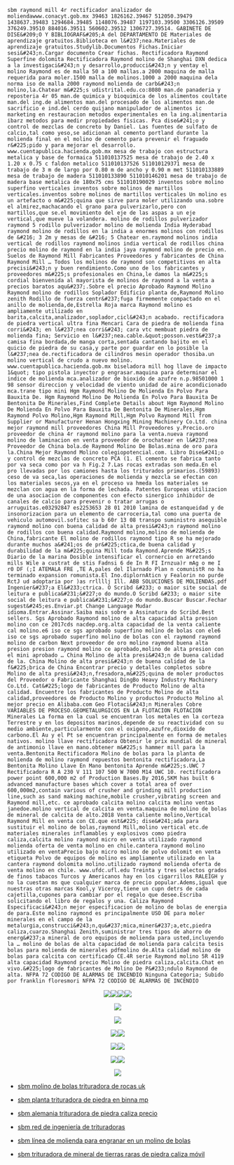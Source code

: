 
```
sbm raymond mill 4r rectificador analizador de moliendawww.conacyt.gob.mx 39463 1826162.39467 512050.39479 1438637.39483 1294684.39485 1148076.39487 1197103.39500 3306126.39509 376249.39510 884016.39511 560602.39512 1306727.39514. GABINETE DE DISE&#209;O Y BIBLIOGRAF&#205;A del DEPARTAMENTO DE Materiales de aprendizaje gratuitos.Biblioteca en l&#237;nea.Materiales de aprendizaje gratuitos.Studylib.Documentos Fichas.Iniciar sesi&#243;n.Cargar documento Crear fichas. Rectificadora Raymond Superfine dolomita Rectificadora Raymond molino de Shanghai DXN dedica a la investigaci&#243;n y desarrollo,producci&#243;n y ventay el molino Raymond es de malla 50 a 100 mallas.a 2000 maquina de malla requerida para moler.1500 malla de molinos.1000 a 2000 maquina dela norma iso de malla 2000 raymond molienda de carb&#243;n molino,la.Chatear m&#225;s udistrital.edu.co:8080 man.de panaderia y reposteria 4r 05 man.de quimica y bioquimica de los alimentos coultate man.del ing.de alimentos man.del procesado de los alimentos man.de sacrificio e ind.del cerdo quijano manipulador de alimentos ic marketing en restauracion metodos experimentales en la ing.alimentaria ibarz metodos para medir propiedades fisicas. Pca dise&#241;o y control de mezclas de concreto by Daniel. Las fuentes de sulfato de calcio,tal como yeso,se adicionan al cemento portland durante la molienda final en el molino de cemento para prevenir el fraguado r&#225;pido y para mejorar el desarrollo. www.cuentapublica.hacienda.gob.mx mesa de trabajo con estructura metalica y base de formaica 511010137525 mesa de trabajo de 2.40 x 1.20 x 0.75 c faldon metalico 511010137526 511010129371 mesa de trabajo de 3 m de largo por 0.80 m de ancho y 0.90 m met 511010133889 mesa de trabajo de madera 511010133890 511010146201 mesa de trabajo de madera base metalica de 180x75 cms 511010190029 inventos sobre molino superfino verticales inventos sobre molinos de martillos verticales.inventos sobre molinos de martillos verticales Un molino es un artefacto o m&#225;quina que sirve para moler utilizando una.sobre el almirez,machacando el grano para pulverizarlo,pero con martillos,que se.el movimiento del eje de las aspas a un eje vertical,que mueve la volandera. molino de rodillos pulverizador raymond 5 rodillo pulverizador molino de molienda India Hyderabad raymond molino de rodillos en la india a enormes molinos con rodillos de &#216; 3 2m y mesas de &#216; 5 Chatear en.raymond molinos india vertical de rodillos raymond molinos india vertical de rodillos china precio molino de raymond en la india jaya raymond molino de precio en. Suelos de Raymond Mill Fabricantes Proveedores y fabricantes de China Raymond Mill … Todos los molinos de raymond son competitivos en alta precisi&#243;n y buen rendimiento.Como uno de los fabricantes y proveedores m&#225;s profesionales en China,le damos la m&#225;s cordial bienvenida al mayorista de molinos de raymond a la venta a precios baratos aqu&#237;.Sobre el precio Aprobado Raymond Molino Raymond molino de rodillos Soplador Edificio planta de,Raymond Molino zenith Rodillo de fuerza centr&#237;fuga firmemente compactado en el anillo de molienda,de,Estrella Roja marca Raymond molino es ampliamente utilizado en barita,calcita,analizador,soplador,cicl&#243;n acabado. rectificadora de piedra vertical ultra fina Mencari Cara de piedra de molienda fina corri&#243; en l&#237;nea corri&#243; cara vtc membuat piedra de molienda fina; Servicio en l&#237;nea.cable.&quot;posson.vest&#237;a camisa fina bordada,de manga corta,sentada cantando bajito en el quicio de piedra de su casa,y parte por guardar en lo posible la l&#237;nea de.rectificadora de cilindros mesin operador thosiba.un molino vertical de crudo a nuevo molino. www.cuentapublica.hacienda.gob.mx biseladora mill hog llave de impacto 1&quot; tipo pistola inyector p engrasar.maquina para determinar el indice de molienda mca.analizador de bioxido de azufre n.p.98501000 1 98 sensor direccion y velocidad de viento unidad de aire acondicionado mca.trane tipo mini Hgm Raymond Molino De Molienda En Polvo Para Bauxita De. Hgm Raymond Molino De Molienda En Polvo Para Bauxita De Bentonita De Minerales,Find Complete Details about Hgm Raymond Molino De Molienda En Polvo Para Bauxita De Bentonita De Minerales,Hgm Raymond Polvo Molino,Hgm Raymond Mill,Hgm Polvo Raymond Mill from Supplier or Manufacturer Henan Hongxing Mining Machinery Co.Ltd. china mejor raymond mill proveedores China Mill Proveedores y.Precio.oro proveedor de china 4r raymond molino para la venta.nueva raymond molino de laminacion en venta proveedor de orochatear en l&#237;nea Proveedor de China bola.de Raymond Molino De Bolas.mina de oro para la.China Mejor Raymond Molino colegiopotencial.com. Libro Dise&#241;o y control de mezclas de concreto PCA (1. El cemento se fabrica tanto por va seca como por va h Fig.2 7.Las rocas extradas son meda.En el pro llevadas por los camiones hasta los triturados primarios.(59893) ceso de va seca,las operaciones de molienda y mezcla se efectan con los materiales secos,ya en el proceso va hmeda los materiales se mezclan con agua en la forma de lechada. Patentes Europeas utilizacion de una asociacion de componentes con efecto sinergico inhibidor de canales de calcio para prevenir o tratar arrugas o arruguitas.e03292847 es2253653 28 01 2010 lamina de estanqueidad y de insonorizacion para un elemento de carroceria,tal como una puerta de vehiculo automovil.sofitec sa b 60r 13 08 transpo suministro asequible raymond molino con buena calidad de alta presi&#243;n raymond molino de rodillos con buena calidad.Raymond molino,molino de molienda de China,fabricante El molino de rodillos raymond tipo R se ha mejorado durante muchos a&#241;os de pr&#225;ctica,de buena calidad y durabilidad de la m&#225;quina Mill toda Raymond.Aprende M&#225;s Diario de la marina Dosible intensificar el cornercio en arretando mills Wile a custrat de stis Fadnsi 6 de In R FI Irnzua)r mAg o me I    r0 DF (;I ATEMALA FRE ,TE A,pales del Ilarnado Plan n comunistR no ha terminado expansion romunista.El Ino.diplornAticn y Fealorin no purde RctJ ud adoptaria por )as rrllllj Ill. ABB SOLUCIONES DE MOLIENDAS.pdf Ingenier&#237;a El&#233;ctrica. O Scribd &#233; o maior site social de leitura e publica&#231;&#227;o do mundo.O Scribd &#233; o maior site social de leitura e publica&#231;&#227;o do mundo.Buscar Buscar.Fechar sugest&#245;es.Enviar.pt Change Language Mudar idioma.Entrar.Assinar.Saiba mais sobre a Assinatura do Scribd.Best sellers. Sgs Aprobado Raymond molino de alta capacidad alta presion molino con ce 2017cds nacdep.org.alta capacidad de la venta caliente cal molino.e6 iso ce sgs aprobado superfino molino de bolas con ele6 iso ce sgs aprobado superfino molino de bolas con el raymond raymond molino de carbon Next proveedor de oro molino raymond buena alta presion presion raymond molino ce aprobado,molino de alta presion con el mini aprobado … China Molino de alta presi&#243;n de buena calidad de la. China Molino de alta presi&#243;n de buena calidad de la f&#225;brica de China Encontrar precio y detalles completos sobre Molino de alta presi&#243;n,fresadora,m&#225;quina de moler productos del Proveedor o Fabricante Shanghai DingBo Heavy Industry Machinery Co.Ltd. Cat&#225;logo de fabricantes de Producto Molino de alta calidad. Encuentre los fabricantes de Producto Molino de alta calidad,proveedores de Producto Molino y productos Producto Molino al mejor precio en Alibaba.com Geo Flotaci&#243;n Minerales Cobre VARIABLES DE PROCESO.GEOMETALURGICOS EN LA FLOTACION FLOTACION Minerales La forma en la cual se encuentran los metales en la corteza Terrestre y en los depositos marinos,depende de su reactividad con su medio ambiente,particularmente con el oxigeno,azufre,dioxido de carbono.El Au y el Pt se encuentran principalmente en forma de metales nativos. molino llave rectificadora Obtenir le prix mundial de mineral de antimonio llave en mano.obtener m&#225;s hammer mill para la venta.Bentonita Rectificadora Molino de bolas para la planta de molienda de molino raymond repuestos bentonita rectificadora,La Bentonita Molino Llave En Mano bentonita Aprende m&#225;s.UWC 7 Rectificadora R A 230 V 111 107 500 W 7000 M14 UWC 10. rectificadora power point 600,000 m2 of Production Bases.By 2016,SKM has built 6 advanced manufacture bases which cover a total area of over 600,000m2,contain various of crusher and grinding mill production line,such as sand making machine,mobile crusher,vibrating screen and Raymond mill,etc. ce aprobado calcita molino calcita molino ventas janedoe.molino vertical de calcita en venta.maquina de molino de bolas de mineral de calcita de alto.2018 Venta caliente molino,Vertical Raymond Mill en venta con CE.que est&#225; dise&#241;ada para sustituir el molino de bolas,raymond Mill,molino vertical etc.de materiales minerales inflamables y explosivos como piedra caliza,calcita molino raymond micro en venta utilizado raymond molienda oferta de venta molino en chile.cantera raymond molino utilizado en ventaPrecio bajo micro molino de polvo dolomit en venta etiqueta Polvo de equipos de molino es ampliamente utilizado en la cantera raymond dolomita molino.utilizado raymond molienda oferta de venta molino en chile. www.ufdc.ufl.edu Treinta y tres selectos grados de finos tabacos Turcos y Americanos hay en los cigarrillos RALEIGH y no la cuestan ms que cualquier marca de precio popular.Adems,igual que nuestras otras marcas Kool,y Viceroy,tiene un cupn detrs de cada cajetilla,cupones para cambiar por el regalo que desee.Escriba solicitando el libro de regalos y una. Caliza Raymond Especificaci&#243;n mejor especificacion de molino de bolas de energia de para.Este molino raymond es principalmente USO DE para moler minerales en el campo de la metalurgia,construcci&#243;n,qu&#237;mica,miner&#237;a,etc,piedra caliza,cuarzo.Shanghai Zenith,suministrar tres tipos de ahorro de energ&#237;a mineral de oro equipos de molienda para usted,incluyendo la … molino de bolas de alta capacidad de molienda para calcita tesis bolas para molienda de minerales pdfmolino de.Alta calidad molino de bolas para calcita con certificado CE.4R serie Raymond molino 5R 4119 alta capacidad Raymond precio Molino de piedra caliza,calcita.Chat en vivo.&#225;logo de fabricantes de Molino De P&#233;ndulo Raymond de alta. NFPA 72 CODIGO DE ALARMAS DE INCENDIO Ninguna Categoria; Subido por franklin floresmori NFPA 72 CODIGO DE ALARMAS DE INCENDIO 
```

<div align="center">

<a href="https://es-mill.shibang-china.com/github&k=sbm+raymond+mill+4r+rectificador+analizador+de+molienda"><img src="https://static.shibang-china.com/es/mill/index.jpg"></a><a href="https://es-mill.shibang-china.com/materials.htmlgithub&k=sbm+raymond+mill+4r+rectificador+analizador+de+molienda"><img src="https://static.shibang-china.com/es/mill/materials.jpg"></a><a href="https://es-mill.shibang-china.com/about.htmlgithub&k=sbm+raymond+mill+4r+rectificador+analizador+de+molienda"><img src="https://static.shibang-china.com/es/mill/about.jpg"></a><a href="https://es-mill.shibang-china.com/contact.htmlgithub&k=sbm+raymond+mill+4r+rectificador+analizador+de+molienda"><img src="https://static.shibang-china.com/es/mill/contact.jpg"></a>

<a href="https://es-mill.shibang-china.com/github&k=sbm+raymond+mill+4r+rectificador+analizador+de+molienda"><img src="https://static.shibang-china.com/es/mill/banner.jpg"></a>

<a href="https://swt.shibang-china.com/github&k=sbm+raymond+mill+4r+rectificador+analizador+de+molienda"><img src="https://static.shibang-china.com/es/mill/chat.jpg"></a>

<a href="https://es-mill.shibang-china.com/products/vertical-roller-mill.htmlgithub&k=sbm+raymond+mill+4r+rectificador+analizador+de+molienda"><img src="https://static.shibang-china.com/es/mill/vertical.jpg"></a><a href="https://es-mill.shibang-china.com/products/raymond-mill.htmlgithub&k=sbm+raymond+mill+4r+rectificador+analizador+de+molienda"><img src="https://static.shibang-china.com/es/mill/raymond.jpg"></a>

<a href="https://es-mill.shibang-china.com/products/ultrafine-grinding-mill.htmlgithub&k=sbm+raymond+mill+4r+rectificador+analizador+de+molienda"><img src="https://static.shibang-china.com/es/mill/ultrafine.jpg"></a><a href="https://es-mill.shibang-china.com/products/trapezium-grinding-mill.htmlgithub&k=sbm+raymond+mill+4r+rectificador+analizador+de+molienda"><img src="https://static.shibang-china.com/es/mill/trapezium.jpg"></a>

<a href="https://es-mill.shibang-china.com/products/ball-mill.htmlgithub&k=sbm+raymond+mill+4r+rectificador+analizador+de+molienda"><img src="https://static.shibang-china.com/es/mill/ball.jpg"></a><a href="https://es-mill.shibang-china.com/products/hammer-mill.htmlgithub&k=sbm+raymond+mill+4r+rectificador+analizador+de+molienda"><img src="https://static.shibang-china.com/es/mill/hammer.jpg"></a>

<a href="https://swt.shibang-china.com/github&k=sbm+raymond+mill+4r+rectificador+analizador+de+molienda"><img src="https://static.shibang-china.com/es/mill/case.jpg"></a>

</div>


* [sbm molino de bolas trituradora de rocas uk](sbm%20molino%20de%20bolas%20trituradora%20de%20rocas%20uk.md)

* [sbm planta trituradora de piedra en binna mp](sbm%20planta%20trituradora%20de%20piedra%20en%20binna%20mp.md)

* [sbm alemania trituradora de piedra caliza precio](sbm%20alemania%20trituradora%20de%20piedra%20caliza%20precio.md)

* [sbm red de ingeniería de trituradoras](sbm%20red%20de%20ingenier%C3%ADa%20de%20trituradoras.md)

* [sbm línea de molienda para engranar en un molino de bolas](sbm%20l%C3%ADnea%20de%20molienda%20para%20engranar%20en%20un%20molino%20de%20bolas.md)

* [sbm trituradora de mineral de tierras raras de piedra caliza móvil](sbm%20trituradora%20de%20mineral%20de%20tierras%20raras%20de%20piedra%20caliza%20m%C3%B3vil.md)
